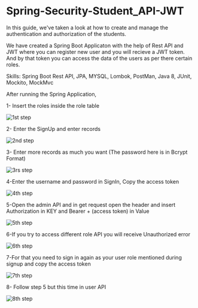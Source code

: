 # Spring-Security-Student_API-JWT

In this guide, we've taken a look at how to create and manage the authentication and authorization of the students.

We have created a Spring Boot Applicaton with the help of Rest API and JWT where you can register new user and you will recieve a JWT token. And by that token you can access the data of the users as per there certain roles.

Skills: Spring Boot Rest API, JPA, MYSQL, Lombok, PostMan, Java 8, JUnit, Mockito, MockMvc

After running the Spring Application,

1- Insert the roles inside the role table

![1st step](https://user-images.githubusercontent.com/84781683/126105319-b8b4a7aa-e5e6-4e4d-8dc0-7cd5cf908c81.PNG)

2- Enter the SignUp and enter records

![2nd step](https://user-images.githubusercontent.com/84781683/126105700-3184ad9b-ff58-4ebd-9c5a-0fb37d8ecf17.PNG)

3- Enter more records as much you want
   (The password here is in Bcrypt Format)

![3rs step](https://user-images.githubusercontent.com/84781683/126105792-4746468b-fe99-4895-b4d3-8de09279beaf.PNG)

4-Enter the username and password in SignIn, Copy the access token

![4th step](https://user-images.githubusercontent.com/84781683/126105915-a448aee2-c471-4ea7-ab32-e7413fa56059.PNG)

5-Open the admin API and in get request open the header and insert Authorization in KEY and Bearer + (access token) in Value

![5th step](https://user-images.githubusercontent.com/84781683/126106081-209f69fe-b20f-4359-b728-7280b13ca6ce.PNG)

6-If you try to access different role API you will receive Unauthorized error

![6th step](https://user-images.githubusercontent.com/84781683/126106176-00f2f66a-6920-4e88-8e57-c67df6074716.PNG)

7-For that you need to sign in again as your user role mentioned during signup and copy the access token

![7th step](https://user-images.githubusercontent.com/84781683/126106323-b81fbf3a-05c0-4320-b632-6e685c9670da.PNG)

8- Follow step 5 but this time in user API

![8th step](https://user-images.githubusercontent.com/84781683/126106374-80e42211-dea6-47fd-8dbf-d1f90bfac388.PNG)




